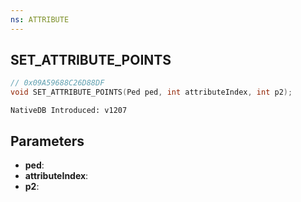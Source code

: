 ```yaml
---
ns: ATTRIBUTE
---
```

## SET_ATTRIBUTE_POINTS

```c
// 0x09A59688C26D88DF
void SET_ATTRIBUTE_POINTS(Ped ped, int attributeIndex, int p2);
```

```
NativeDB Introduced: v1207
```

## Parameters
* **ped**:
* **attributeIndex**:
* **p2**:
